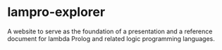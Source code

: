 # lampro-explorer
A website to serve as the foundation of a presentation and a reference document for lambda Prolog and related logic programming languages.
